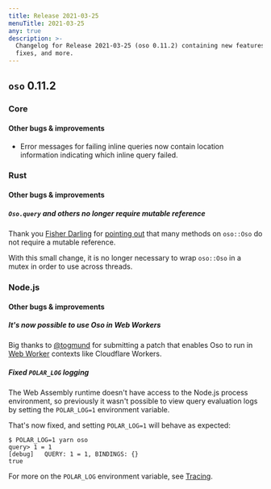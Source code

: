 ```yaml
---
title: Release 2021-03-25
menuTitle: 2021-03-25
any: true
description: >-
  Changelog for Release 2021-03-25 (oso 0.11.2) containing new features, bug
  fixes, and more.
---
```


## `oso` 0.11.2

### Core

#### Other bugs & improvements

- Error messages for failing inline queries now contain location information
  indicating which inline query failed.

### Rust

#### Other bugs & improvements

##### `Oso.query` and others no longer require mutable reference

Thank you [Fisher Darling](https://github.com/fisherdarling) for [pointing
out](https://github.com/osohq/oso/issues/773) that many methods on `oso::Oso`
do not require a mutable reference.

With this small change, it is no longer necessary to wrap `oso::Oso` in a mutex
in order to use across threads.

### Node.js

#### Other bugs & improvements

##### It's now possible to use Oso in Web Workers

Big thanks to [@togmund](https://github.com/togmund) for submitting a patch
that enables Oso to run in [Web
Worker](https://developer.mozilla.org/en-US/docs/Web/API/Web_Workers_API)
contexts like Cloudflare Workers.

##### Fixed `POLAR_LOG` logging

The Web Assembly runtime doesn't have access to the Node.js process
environment, so previously it wasn't possible to view query evaluation logs by
setting the `POLAR_LOG=1` environment variable.

That's now fixed, and setting `POLAR_LOG=1` will behave as expected:

  ```console
  $ POLAR_LOG=1 yarn oso
  query> 1 = 1
  [debug]   QUERY: 1 = 1, BINDINGS: {}
  true
  ```

For more on the `POLAR_LOG` environment variable, see
[Tracing](reference/tooling/tracing).
